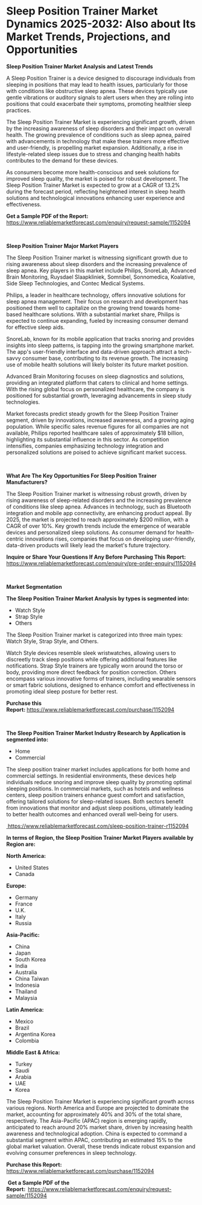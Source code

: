 <p><h1>Sleep Position Trainer Market Dynamics 2025-2032: Also about Its Market Trends, Projections, and Opportunities</h1></p><p><strong>Sleep Position Trainer Market Analysis and Latest Trends</strong></p>
<p><p>A Sleep Position Trainer is a device designed to discourage individuals from sleeping in positions that may lead to health issues, particularly for those with conditions like obstructive sleep apnea. These devices typically use gentle vibrations or auditory signals to alert users when they are rolling into positions that could exacerbate their symptoms, promoting healthier sleep practices.</p><p>The Sleep Position Trainer Market is experiencing significant growth, driven by the increasing awareness of sleep disorders and their impact on overall health. The growing prevalence of conditions such as sleep apnea, paired with advancements in technology that make these trainers more effective and user-friendly, is propelling market expansion. Additionally, a rise in lifestyle-related sleep issues due to stress and changing health habits contributes to the demand for these devices.</p><p>As consumers become more health-conscious and seek solutions for improved sleep quality, the market is poised for robust development. The Sleep Position Trainer Market is expected to grow at a CAGR of 13.2% during the forecast period, reflecting heightened interest in sleep health solutions and technological innovations enhancing user experience and effectiveness.</p></p>
<p><strong>Get a Sample PDF of the Report:&nbsp;</strong> <a href="https://www.reliablemarketforecast.com/enquiry/request-sample/1152094?utm_campaign=1899&utm_medium=2&utm_source=Github&utm_content=ia&utm_term=13042025&utm_id=sleep-position-trainer">https://www.reliablemarketforecast.com/enquiry/request-sample/1152094</a></p>
<p>&nbsp;</p>
<p><strong>Sleep Position Trainer Major Market Players</strong></p>
<p><p>The Sleep Position Trainer market is witnessing significant growth due to rising awareness about sleep disorders and the increasing prevalence of sleep apnea. Key players in this market include Philips, SnoreLab, Advanced Brain Monitoring, Ruysdael Slaapkliniek, Somnibel, Sonnomedica, Koalative, Side Sleep Technologies, and Contec Medical Systems.</p><p>Philips, a leader in healthcare technology, offers innovative solutions for sleep apnea management. Their focus on research and development has positioned them well to capitalize on the growing trend towards home-based healthcare solutions. With a substantial market share, Philips is expected to continue expanding, fueled by increasing consumer demand for effective sleep aids.</p><p>SnoreLab, known for its mobile application that tracks snoring and provides insights into sleep patterns, is tapping into the growing smartphone market. The app's user-friendly interface and data-driven approach attract a tech-savvy consumer base, contributing to its revenue growth. The increasing use of mobile health solutions will likely bolster its future market position.</p><p>Advanced Brain Monitoring focuses on sleep diagnostics and solutions, providing an integrated platform that caters to clinical and home settings. With the rising global focus on personalized healthcare, the company is positioned for substantial growth, leveraging advancements in sleep study technologies.</p><p>Market forecasts predict steady growth for the Sleep Position Trainer segment, driven by innovations, increased awareness, and a growing aging population. While specific sales revenue figures for all companies are not available, Philips reported healthcare sales of approximately $18 billion, highlighting its substantial influence in this sector. As competition intensifies, companies emphasizing technology integration and personalized solutions are poised to achieve significant market success.</p></p>
<p>&nbsp;</p>
<p><strong>What Are The Key Opportunities For Sleep Position Trainer Manufacturers?</strong></p>
<p><p>The Sleep Position Trainer market is witnessing robust growth, driven by rising awareness of sleep-related disorders and the increasing prevalence of conditions like sleep apnea. Advances in technology, such as Bluetooth integration and mobile app connectivity, are enhancing product appeal. By 2025, the market is projected to reach approximately $200 million, with a CAGR of over 10%. Key growth trends include the emergence of wearable devices and personalized sleep solutions. As consumer demand for health-centric innovations rises, companies that focus on developing user-friendly, data-driven products will likely lead the market's future trajectory.</p></p>
<p><strong>Inquire or Share Your Questions If Any Before Purchasing This Report:</strong> <a href="https://www.reliablemarketforecast.com/enquiry/pre-order-enquiry/1152094?utm_campaign=1899&utm_medium=2&utm_source=Github&utm_content=ia&utm_term=13042025&utm_id=sleep-position-trainer">https://www.reliablemarketforecast.com/enquiry/pre-order-enquiry/1152094</a></p>
<p>&nbsp;</p>
<p><strong>Market Segmentation</strong></p>
<p><strong>The Sleep Position Trainer Market Analysis by types is segmented into:</strong></p>
<p><ul><li>Watch Style</li><li>Strap Style</li><li>Others</li></ul></p>
<p><p>The Sleep Position Trainer market is categorized into three main types: Watch Style, Strap Style, and Others. </p><p>Watch Style devices resemble sleek wristwatches, allowing users to discreetly track sleep positions while offering additional features like notifications. Strap Style trainers are typically worn around the torso or body, providing more direct feedback for position correction. Others encompass various innovative forms of trainers, including wearable sensors or smart fabric solutions, designed to enhance comfort and effectiveness in promoting ideal sleep posture for better rest.</p></p>
<p><strong>Purchase this Report:&nbsp;</strong><a href="https://www.reliablemarketforecast.com/purchase/1152094?utm_campaign=1899&utm_medium=2&utm_source=Github&utm_content=ia&utm_term=13042025&utm_id=sleep-position-trainer">https://www.reliablemarketforecast.com/purchase/1152094</a></p>
<p>&nbsp;</p>
<p><strong>The Sleep Position Trainer Market Industry Research by Application is segmented into:</strong></p>
<p><ul><li>Home</li><li>Commercial</li></ul></p>
<p><p>The sleep position trainer market includes applications for both home and commercial settings. In residential environments, these devices help individuals reduce snoring and improve sleep quality by promoting optimal sleeping positions. In commercial markets, such as hotels and wellness centers, sleep position trainers enhance guest comfort and satisfaction, offering tailored solutions for sleep-related issues. Both sectors benefit from innovations that monitor and adjust sleep positions, ultimately leading to better health outcomes and enhanced overall well-being for users.</p></p>
<p><a href="https://www.reliablemarketforecast.com/sleep-position-trainer-r1152094?utm_campaign=1899&utm_medium=2&utm_source=Github&utm_content=ia&utm_term=13042025&utm_id=sleep-position-trainer">&nbsp;https://www.reliablemarketforecast.com/sleep-position-trainer-r1152094</a></p>
<p><strong>In terms of Region, the Sleep Position Trainer Market Players available by Region are:</strong></p>
<p>
    <p> <strong> North America: </strong>
        <ul>
            <li>United States</li>
            <li>Canada</li>
        </ul>
        </p> 
    <p> <strong> Europe: </strong>
        <ul>
            <li>Germany</li>
            <li>France</li>
            <li>U.K.</li>
            <li>Italy</li>
            <li>Russia</li>
        </ul>
        </p> 
    <p> <strong> Asia-Pacific: </strong>
        <ul>
            <li>China</li>
            <li>Japan</li>
            <li>South Korea</li>
            <li>India</li>
            <li>Australia</li>
            <li>China Taiwan</li>
            <li>Indonesia</li>
            <li>Thailand</li>
            <li>Malaysia</li>
        </ul>
        </p> 
    <p> <strong> Latin America: </strong>
        <ul>
            <li>Mexico</li>
            <li>Brazil</li>
            <li>Argentina Korea</li>
            <li>Colombia</li>
        </ul>
        </p> 
    <p> <strong> Middle East & Africa: </strong>
        <ul>
            <li>Turkey</li>
            <li>Saudi</li>
            <li>Arabia</li>
            <li>UAE</li>
            <li>Korea</li>
        </ul>
    </p>
    </p>
<p><p>The Sleep Position Trainer Market is experiencing significant growth across various regions. North America and Europe are projected to dominate the market, accounting for approximately 40% and 30% of the total share, respectively. The Asia-Pacific (APAC) region is emerging rapidly, anticipated to reach around 20% market share, driven by increasing health awareness and technological adoption. China is expected to command a substantial segment within APAC, contributing an estimated 15% to the global market valuation. Overall, these trends indicate robust expansion and evolving consumer preferences in sleep technology.</p></p>
<p><strong>Purchase this Report: </strong><a href="https://www.reliablemarketforecast.com/purchase/1152094?utm_campaign=1899&utm_medium=2&utm_source=Github&utm_content=ia&utm_term=13042025&utm_id=sleep-position-trainer">https://www.reliablemarketforecast.com/purchase/1152094</a></p>
<p>&nbsp;<strong>Get a Sample PDF of the Report:&nbsp;&nbsp;</strong><a href="https://www.reliablemarketforecast.com/enquiry/request-sample/1152094?utm_campaign=1899&utm_medium=2&utm_source=Github&utm_content=ia&utm_term=13042025&utm_id=sleep-position-trainer">https://www.reliablemarketforecast.com/enquiry/request-sample/1152094</a></p>
<p><strong></strong></p>
<p><p></p><p></p><p></p></p>